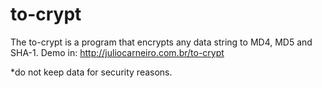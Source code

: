 # to-crypt
The to-crypt is a program that encrypts any data string to MD4, MD5 and SHA-1.
Demo in: http://juliocarneiro.com.br/to-crypt

*do not keep data for security reasons.